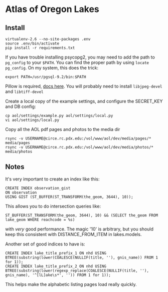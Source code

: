 # Atlas of Oregon Lakes

## Install

    virtualenv-2.6 --no-site-packages .env 
    source .env/bin/activate
    pip install -r requirements.txt

If you have trouble installing psycopg2, you may need to add the path to
`pg_config` to your `$PATH`. You can find the proper path by using `locate pg_config`.
On my system, this does the trick:

    export PATH=/usr/pgsql-9.2/bin:$PATH

Pillow is required, [docs here](https://github.com/python-imaging/Pillow). You
will probably need to install `libjpeg-devel` and `libtiff-devel`

Create a local copy of the example settings, and configure the SECRET_KEY and DB config:
    
    cp aol/settings/example.py aol/settings/local.py
    vi aol/settings/local.py

Copy all the AOL pdf pages and photos to the media dir

    rsync -v USERNAME@circe.rc.pdx.edu:/vol/www/aol/dev/media/pages/* media/pages
    rsync -v USERNAME@circe.rc.pdx.edu:/vol/www/aol/dev/media/photos/* media/photos

## Notes

It's very important to create an index like this:

    CREATE INDEX observation_gist
    ON observation
    USING GIST (ST_BUFFER(ST_TRANSFORM(the_geom, 3644), 10));

This allows you to do intersection queries like:

    ST_BUFFER(ST_TRANSFORM(the_geom, 3644), 10) && (SELECT the_geom FROM lake_geom WHERE reachcode = %s)

with *very* good performance. The magic '10' is arbitrary, but you should keep
this consistent with DISTANCE_FROM_ITEM in lakes.models.

Another set of good indices to have is:

    CREATE INDEX lake_title_prefix_1 ON nhd USING BTREE(substring(lower(COALESCE(NULLIF(title, ''), gnis_name)) FROM 1 for 1));
    CREATE INDEX lake_title_prefix_2 ON nhd USING BTREE(substring(lower(regexp_replace(COALESCE(NULLIF(title, ''), gnis_name), '^[lL]ake\s*', '')) FROM 1 for 1));

This helps make the alphabetic listing pages load really quickly. 
